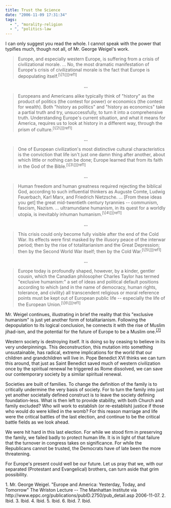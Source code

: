 ```yaml
---
title: Trust the Science
date: "2006-11-09 17:31:34"
tags:
  - ", "morality-religion
  - ", "politics-law
---
```

I can only suggest you read the whole.  I cannot speak with the power that typifies much, though not all, of Mr. George Weigel's work.

<blockquote markdown="1">Europe, and especially western Europe, is suffering from a crisis of civilizational morale. &#x2026; No, the most dramatic manifestation of Europe's crisis of civilizational morale is the fact that Europe is depopulating itself.<sup>[\[1\]][ref1]</sup></blockquote>

<p align="center">&#x2026;</p>

<blockquote markdown="1">Europeans and Americans alike typically think of "history" as the product of politics (the contest for power) or economics (the contest for wealth). Both "history as politics" and "history as economics" take a partial truth and try, unsuccessfully, to turn it into a comprehensive truth. Understanding Europe's current situation, and what it means for America, requires us to look at history in a different way, through the prism of culture.<sup>[\[2\]][ref1]</sup></blockquote>

<p align="center">&#x2026;</p>

<blockquote markdown="1">One of European civilization's most distinctive cultural characteristics is the conviction that life isn't just one damn thing after another, about which little or nothing can be done; Europe learned that from its faith in the God of the Bible.<sup>[\[3\]][ref1]</sup></blockquote>

<p align="center">&#x2026;</p>

<blockquote markdown="1">Human freedom and human greatness required rejecting the biblical God, according to such influential thinkers as Auguste Comte, Ludwig Feuerbach, Karl Marx, and Friedrich Nietzsche. &#x2026; [From these ideas you get] the great mid-twentieth century tyrannies -- communism, fascism, Nazism. &#x2026; ultramundane humanism, in its quest for a worldly utopia, is inevitably inhuman humanism.<sup>[\[4\]][ref1]</sup></blockquote>

<p align="center">&#x2026;</p>

<blockquote markdown="1">This crisis could only become fully visible after the end of the Cold War. Its effects were first masked by the illusory peace of the interwar period; then by the rise of totalitarianism and the Great Depression; then by the Second World War itself; then by the Cold War.<sup>[\[5\]][ref1]</sup></blockquote>

<p align="center">&#x2026;</p>

<blockquote markdown="1">Europe today is profoundly shaped, however, by a kinder, gentler cousin, which the Canadian philosopher Charles Taylor has termed "exclusive humanism:" a set of ideas and political default positions according to which (and in the name of democracy, human rights, tolerance, and civility) all transcendent religious or moral reference points must be kept out of European public life -- especially the life of the European Union.<sup>[\[6\]][ref1]</sup></blockquote>

Mr. Weigel continues, illustrating in brief the reality that this "exclusive humanism" is just yet another form of totalitarianism.  Following the depopulation to its logical conclusion, he connects it with the rise of Muslim jihad-ism, and the potential for the future of Europe to be a Muslim one.<sup>[\[7\]][ref1]</sup>

Western society is destroying itself.  It is doing so by ceasing to believe in its very underpinnings.  This deconstruction, this mutation into something unsustainable, has radical, extreme implications for the world that our children and grandchildren will live in.  Pope Benedict XVI thinks we can turn this around, that just as Saint Benedict saved much of western civilization once by the spiritual renewal he triggered as Rome dissolved, we can save our contemporary society by a similar spiritual renewal.

Societies are built of families.  To change the definition of the family is to critically undermine the very basis of society.  For to turn the family into just yet another societally defined construct is to leave the society defining foundation-less.  What is then left to provide stability, with both Church and family excluded?   Who will work to establish (or re-establish) justice if those who would do were killed in the womb?  For this reason marriage and life were the critical battles of the last election, and continue to be the critical battle fields as we look ahead.

We were hit hard in this last election.  For while we stood firm in preserving the family, we failed badly to protect human life.   It is in light of that failure that the turnover in congress takes on significance.  For while the Republicans cannot be trusted, the Democrats have of late been the more threatening.

For Europe's present could well be our future.  Let us pray that we, with our separated (Protestant and Evangelical) brothers, can turn aside that grim possibility. 

<div markdown="1" class="postrefs">
1. Mr. George Weigel.  "Europe and America: Yesterday, Today, and Tomorrow" The Wriston Lecture -- The Manhattan Institute via http://www.eppc.org/publications/pubID.2750/pub_detail.asp 2006-11-07.
2. Ibid.
3. Ibid.
4. Ibid.
5. Ibid.
6. Ibid.
7. Ibid.
</div>

[ref1]: http://www.eppc.org/publications/pubID.2750/pub_detail.asp "Europe and America: Yesterday, Today, and Tomorrow"

